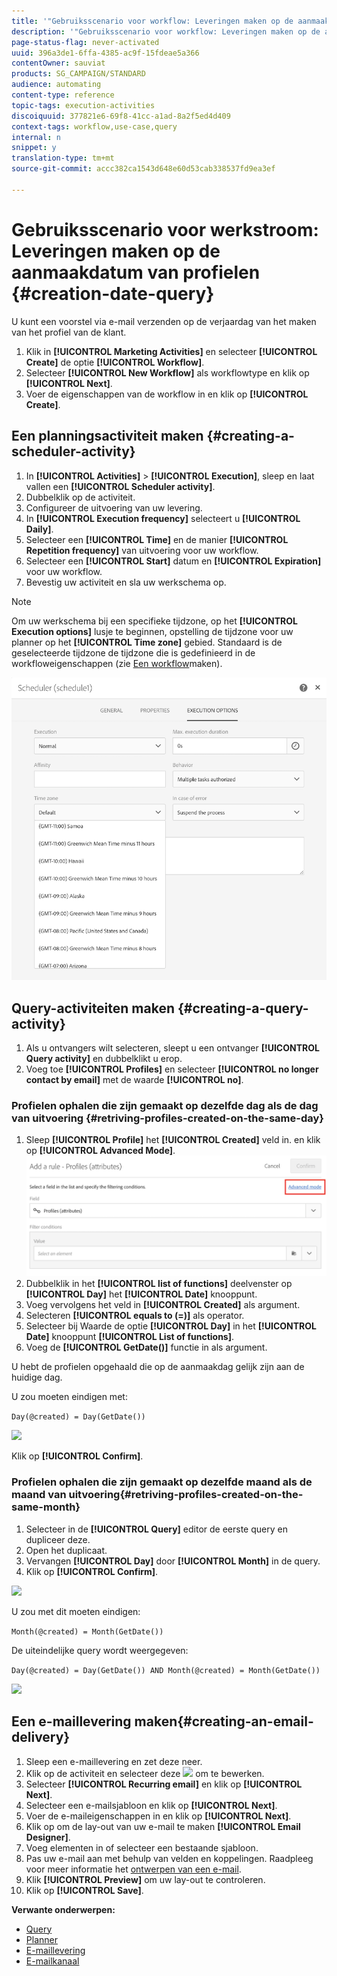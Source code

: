 ```yaml
---
title: '"Gebruiksscenario voor workflow: Leveringen maken op de aanmaakdatum van het profiel"'
description: '"Gebruiksscenario voor workflow: Leveringen maken op de aanmaakdatum van het profiel"'
page-status-flag: never-activated
uuid: 396a3de1-6ffa-4385-ac9f-15fdeae5a366
contentOwner: sauviat
products: SG_CAMPAIGN/STANDARD
audience: automating
content-type: reference
topic-tags: execution-activities
discoiquuid: 377821e6-69f8-41cc-a1ad-8a2f5ed4d409
context-tags: workflow,use-case,query
internal: n
snippet: y
translation-type: tm+mt
source-git-commit: accc382ca1543d648e60d53cab338537fd9ea3ef

---
```



# Gebruiksscenario voor werkstroom: Leveringen maken op de aanmaakdatum van profielen {#creation-date-query}

U kunt een voorstel via e-mail verzenden op de verjaardag van het maken van het profiel van de klant.

1. Klik in **[!UICONTROL Marketing Activities]** en selecteer **[!UICONTROL Create]** de optie **[!UICONTROL Workflow]**.
1. Selecteer **[!UICONTROL New Workflow]** als workflowtype en klik op **[!UICONTROL Next]**.
1. Voer de eigenschappen van de workflow in en klik op **[!UICONTROL Create]**.

## Een planningsactiviteit maken {#creating-a-scheduler-activity}

1. In **[!UICONTROL Activities]** > **[!UICONTROL Execution]**, sleep en laat vallen een **[!UICONTROL Scheduler activity]**.
1. Dubbelklik op de activiteit.
1. Configureer de uitvoering van uw levering.
1. In **[!UICONTROL Execution frequency]** selecteert u **[!UICONTROL Daily]**.
1. Selecteer een **[!UICONTROL Time]** en de manier **[!UICONTROL Repetition frequency]** van uitvoering voor uw workflow.
1. Selecteer een **[!UICONTROL Start]** datum en **[!UICONTROL Expiration]** voor uw workflow.
1. Bevestig uw activiteit en sla uw werkschema op.

>[!NOTE]
>
>Om uw werkschema bij een specifieke tijdzone, op het **[!UICONTROL Execution options]** lusje te beginnen, opstelling de tijdzone voor uw planner op het **[!UICONTROL Time zone]** gebied. Standaard is de geselecteerde tijdzone de tijdzone die is gedefinieerd in de workfloweigenschappen (zie [Een workflow](../../automating/using/building-a-workflow.md)maken).

![](assets/time_zone.png)

## Query-activiteiten maken {#creating-a-query-activity}

1. Als u ontvangers wilt selecteren, sleept u een ontvanger **[!UICONTROL Query activity]** en dubbelklikt u erop.
1. Voeg toe **[!UICONTROL Profiles]** en selecteer **[!UICONTROL no longer contact by email]** met de waarde **[!UICONTROL no]**.

### Profielen ophalen die zijn gemaakt op dezelfde dag als de dag van uitvoering {#retriving-profiles-created-on-the-same-day}

1. Sleep **[!UICONTROL Profile]** het **[!UICONTROL Created]** veld in. en klik op **[!UICONTROL Advanced Mode]**.
   ![](assets/advanced_mode.png)
1. Dubbelklik in het **[!UICONTROL list of functions]** deelvenster op **[!UICONTROL Day]** het **[!UICONTROL Date]** knooppunt.
1. Voeg vervolgens het veld in **[!UICONTROL Created]** als argument.
1. Selecteren **[!UICONTROL equals to (=)]** als operator.
1. Selecteer bij Waarde de optie **[!UICONTROL Day]** in het **[!UICONTROL Date]** knooppunt **[!UICONTROL List of functions]**.
1. Voeg de **[!UICONTROL GetDate()]** functie in als argument.

U hebt de profielen opgehaald die op de aanmaakdag gelijk zijn aan de huidige dag.

U zou moeten eindigen met:

```Day(@created) = Day(GetDate())```

![](assets/day_creation_query.png)

Klik op **[!UICONTROL Confirm]**.

### Profielen ophalen die zijn gemaakt op dezelfde maand als de maand van uitvoering{#retriving-profiles-created-on-the-same-month}

1. Selecteer in de **[!UICONTROL Query]** editor de eerste query en dupliceer deze.
1. Open het duplicaat.
1. Vervangen **[!UICONTROL Day]** door **[!UICONTROL Month]** in de query.
1. Klik op **[!UICONTROL Confirm]**.

![](assets/month_rule.png)

U zou met dit moeten eindigen:

``` Month(@created) = Month(GetDate()) ```

De uiteindelijke query wordt weergegeven:

```Day(@created) = Day(GetDate()) AND Month(@created) = Month(GetDate())```

![](assets/expression_editor_1.png)

## Een e-maillevering maken{#creating-an-email-delivery}

1. Sleep een e-maillevering en zet deze neer.
1. Klik op de activiteit en selecteer deze ![](assets/edit_darkgrey-24px.png) om te bewerken.
1. Selecteer **[!UICONTROL Recurring email]** en klik op **[!UICONTROL Next]**.
1. Selecteer een e-mailsjabloon en klik op **[!UICONTROL Next]**.
1. Voer de e-maileigenschappen in en klik op **[!UICONTROL Next]**.
1. Klik op om de lay-out van uw e-mail te maken **[!UICONTROL Email Designer]**.
1. Voeg elementen in of selecteer een bestaande sjabloon.
1. Pas uw e-mail aan met behulp van velden en koppelingen.
Raadpleeg voor meer informatie het [ontwerpen van een e-mail](../../designing/using/designing-from-scratch.md#designing-an-email-content-from-scratch).
1. Klik **[!UICONTROL Preview]** om uw lay-out te controleren.
1. Klik op **[!UICONTROL Save]**.

**Verwante onderwerpen:**

* [Query](../../automating/using/query.md)
* [Planner](../../automating/using/scheduler.md)
* [E-maillevering](../../automating/using/email-delivery.md)
* [E-mailkanaal](../../channels/using/creating-an-email.md)
